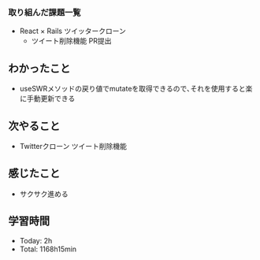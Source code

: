 ### 取り組んだ課題一覧
- React × Rails ツイッタークローン
  - ツイート削除機能 PR提出
## わかったこと
- useSWRメソッドの戻り値でmutateを取得できるので､それを使用すると楽に手動更新できる
## 次やること
- Twitterクローン ツイート削除機能
## 感じたこと
- サクサク進める
## 学習時間
- Today: 2h
- Total: 1168h15min